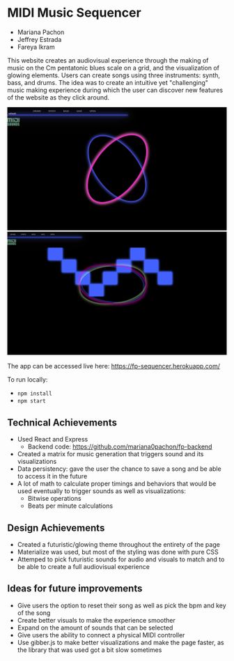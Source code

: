 # MIDI Music Sequencer

- Mariana Pachon <br/>
- Jeffrey Estrada <br/>
- Fareya Ikram <br/>

This website creates an audiovisual experience through the making of music on the Cm pentatonic blues scale on a grid, and the visualization of glowing elements. Users can create songs using three instruments: synth, bass, and drums. The idea was to create an intuitive yet "challenging" music making experience during which the user can discover new features of the website as they click around. 

![addEvent](start.png)
![screenshot](screenshot.png)

The app can be accessed live here: https://fp-sequencer.herokuapp.com/

To run locally:
- `npm install`
- `npm start`

## Technical Achievements 
- Used React and Express 
	- Backend code: https://github.com/mariana0pachon/fp-backend
- Created a matrix for music generation that triggers sound and its visualizations
- Data persistency: gave the user the chance to save a song and be able to access it in the future
- A lot of math to calculate proper timings and behaviors that would be used eventually to trigger sounds as well as visualizations:
	- Bitwise operations
	- Beats per minute calculations

## Design Achievements
- Created a futuristic/glowing theme throughout the entirety of the page
- Materialize was used, but most of the styling was done with pure CSS
- Attemped to pick futuristic sounds for audio and visuals to match and to be able to create a full audiovisual experience

## Ideas for future improvements
- Give users the option to reset their song as well as pick the bpm and key of the song
- Create better visuals to make the experience smoother
- Expand on the amount of sounds that can be selected
- Give users the ability to connect a physical MIDI controller 
- Use gibber.js to make better visualizations and make the page faster, as the library that was used got a bit slow sometimes